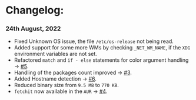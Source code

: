 # Changelog:

### 24th August, 2022
- Fixed Unknown OS issue, the file `/etc/os-release` not being read.
- Added support for some more WMs by checking `_NET_WM_NAME`, if the `XDG` environment variables are not set.
- Refactored `match` and `if - else` statements for color argument handling &#8594; [#5](https://github.com/Ruturajn/fetchit/pull/5).
- Handling of the packages count improved &#8594; [#3](https://github.com/Ruturajn/fetchit/pull/3).
- Added Hostname detection &#8594; [#6](https://github.com/Ruturajn/fetchit/pull/6).
- Reduced binary size from `9.5 MB` to `770 KB`.
- `fetchit` now available in the `AUR` &#8594; [#4](https://github.com/Ruturajn/fetchit/pull/4).
